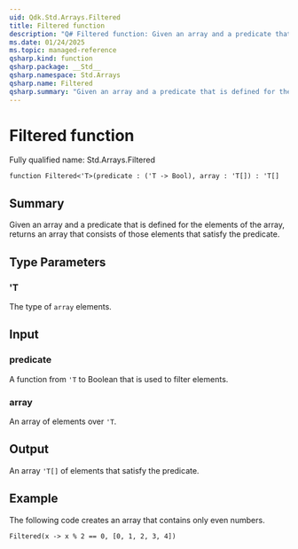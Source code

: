 ```yaml
---
uid: Qdk.Std.Arrays.Filtered
title: Filtered function
description: "Q# Filtered function: Given an array and a predicate that is defined for the elements of the array, returns an array that consists of those elements that satisfy the predicate."
ms.date: 01/24/2025
ms.topic: managed-reference
qsharp.kind: function
qsharp.package: __Std__
qsharp.namespace: Std.Arrays
qsharp.name: Filtered
qsharp.summary: "Given an array and a predicate that is defined for the elements of the array, returns an array that consists of those elements that satisfy the predicate."
---
```


# Filtered function

Fully qualified name: Std.Arrays.Filtered

```qsharp
function Filtered<'T>(predicate : ('T -> Bool), array : 'T[]) : 'T[]
```

## Summary
Given an array and a predicate that is defined
for the elements of the array, returns an array that consists of
those elements that satisfy the predicate.

## Type Parameters
### 'T
The type of `array` elements.

## Input
### predicate
A function from `'T` to Boolean that is used to filter elements.
### array
An array of elements over `'T`.

## Output
An array `'T[]` of elements that satisfy the predicate.

## Example
The following code creates an array that contains only even numbers.
```qsharp
Filtered(x -> x % 2 == 0, [0, 1, 2, 3, 4])
```
